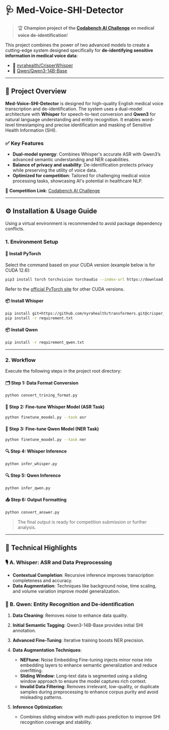 # 🩺 Med-Voice-SHI-Detector

> 🏆 **Champion project of the [Codabench AI Challenge](https://www.codabench.org/competitions/4890/?secret_key=38d92718-cc4d-4907-9c65-c73419671268#/pages-tab) on medical voice de-identification**!

This project combines the power of two advanced models to create a cutting-edge system designed specifically for **de-identifying sensitive information in medical voice data**:

* 🤗 [nyrahealth/CrisperWhisper](https://huggingface.co/nyrahealth/CrisperWhisper)
* 🤗 [Qwen/Qwen3-14B-Base](https://huggingface.co/Qwen/Qwen3-14B-Base)

---

## 🔬 Project Overview

**Med-Voice-SHI-Detector** is designed for high-quality English medical voice transcription and de-identification. The system uses a dual-model architecture with **Whisper** for speech-to-text conversion and **Qwen3** for natural language understanding and entity recognition. It enables word-level timestamping and precise identification and masking of Sensitive Health Information (SHI).

### ✅ Key Features

* **Dual-model synergy**: Combines Whisper's accurate ASR with Qwen3’s advanced semantic understanding and NER capabilities.
* **Balance of privacy and usability**: De-identification protects privacy while preserving the utility of voice data.
* **Optimized for competition**: Tailored for challenging medical voice processing tasks, showcasing AI's potential in healthcare NLP.

📌 **Competition Link**: [Codabench AI Challenge](https://www.codabench.org/competitions/4890/?secret_key=38d92718-cc4d-4907-9c65-c73419671268#/pages-tab)

---

## ⚙️ Installation & Usage Guide

Using a virtual environment is recommended to avoid package dependency conflicts.

### 1. Environment Setup

#### 🔧 Install PyTorch

Select the command based on your CUDA version (example below is for CUDA 12.6):

```bash
pip3 install torch torchvision torchaudio --index-url https://download.pytorch.org/whl/cu126
```

Refer to the [official PyTorch site](https://pytorch.org/) for other CUDA versions.

#### 📦 Install Whisper

```bash
pip install git+https://github.com/nyrahealth/transformers.git@crisper_whisper
pip install -r requirement.txt
```

#### 📦 Install Qwen

```bash
pip install -r requirement_qwen.txt
```

---

### 2. Workflow

Execute the following steps in the project root directory:

#### 🗂️ Step 1: Data Format Conversion

```bash
python convert_trining_format.py
```

#### 🧠 Step 2: Fine-tune Whisper Model (ASR Task)

```bash
python finetune_moodel.py --task asr
```

#### 🧠 Step 3: Fine-tune Qwen Model (NER Task)

```bash
python finetune_moodel.py --task ner
```

#### 🔍 Step 4: Whisper Inference

```bash
python infer_whisper.py
```

#### 🔍 Step 5: Qwen Inference

```bash
python infer_qwen.py
```

#### 📤 Step 6: Output Formatting

```bash
python convert_answer.py
```

> The final output is ready for competition submission or further analysis.

---

## 🧠 Technical Highlights

### 🎙️ A. Whisper: ASR and Data Preprocessing

* **Contextual Completion**: Recursive inference improves transcription completeness and accuracy.
* **Data Augmentation**: Techniques like background noise, time scaling, and volume variation improve model generalization.

### 🧾 B. Qwen: Entity Recognition and De-identification

1. **Data Cleaning**: Removes noise to enhance data quality.
2. **Initial Semantic Tagging**: Qwen3-14B-Base provides initial SHI annotation.
3. **Advanced Fine-Tuning**: Iterative training boosts NER precision.
4. **Data Augmentation Techniques**:

   * **NEFtune**: Noise Embedding Fine-tuning injects minor noise into embedding layers to enhance semantic generalization and reduce overfitting.
   * **Sliding Window**: Long-text data is segmented using a sliding window approach to ensure the model captures rich context.
   * **Invalid Data Filtering**: Removes irrelevant, low-quality, or duplicate samples during preprocessing to enhance corpus purity and avoid misleading patterns.
5. **Inference Optimization**:

   * Combines sliding window with multi-pass prediction to improve SHI recognition coverage and stability.
